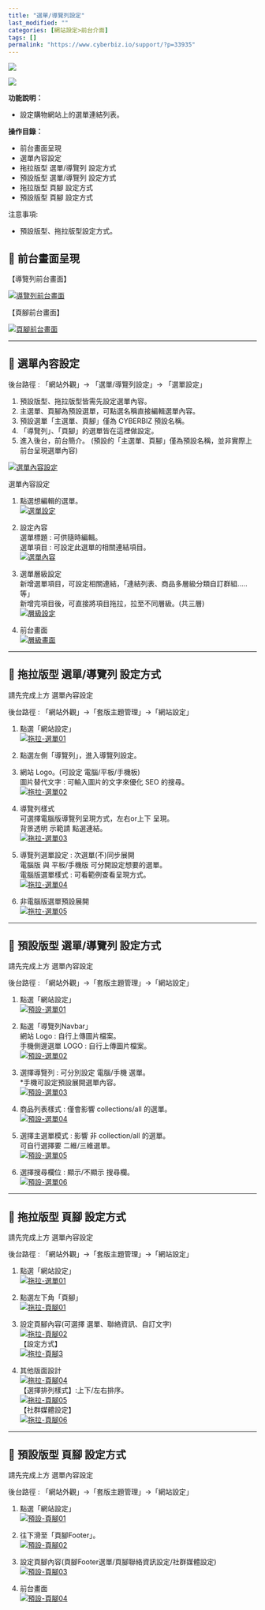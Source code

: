 ```yaml
---
title: "選單/導覽列設定"
last_modified: ""
categories: [網站設定>前台介面]
tags: []
permalink: "https://www.cyberbiz.io/support/?p=33935"
---
```


![](https://www.cyberbiz.io/support/wp-content/uploads/適用站別.png)

[![](https://www.cyberbiz.io/support/wp-content/uploads/台灣站.png)](https://www.cyberbiz.io/support/?page_id=2490)

**功能說明：**  

* 設定購物網站上的選單連結列表。

**操作目錄：**

* 前台畫面呈現
* 選單內容設定
* 拖拉版型 選單/導覽列 設定方式
* 預設版型 選單/導覽列 設定方式
* 拖拉版型 頁腳 設定方式
* 預設版型 頁腳 設定方式

注意事項:  

* 預設版型、拖拉版型設定方式。



## 📌 前台畫面呈現



【導覽列前台畫面】

[![導覽列前台畫面](https://www.cyberbiz.io/support/wp-content/uploads/選單導覽列設定01.png)](https://www.cyberbiz.io/support/wp-content/uploads/選單導覽列設定01.png)

【頁腳前台畫面】

[![頁腳前台畫面](https://www.cyberbiz.io/support/wp-content/uploads/選單導覽列設定02.png)](https://www.cyberbiz.io/support/wp-content/uploads/選單導覽列設定02.png)

* * *

## 📌 選單內容設定


後台路徑 : 「網站外觀」→ 「選單/導覽列設定」→ 「選單設定」  


1. 預設版型、拖拉版型皆需先設定選單內容。
2. 主選單、頁腳為預設選單，可點選名稱直接編輯選單內容。
3. 預設選單「主選單、頁腳」僅為 CYBERBIZ 預設名稱。
4. 「導覽列」、「頁腳」的選單皆在這裡做設定。
5. 進入後台，前台簡介。 (預設的「主選單、頁腳」僅為預設名稱，並非實際上前台呈現選單內容)

[![選單內容設定](https://www.cyberbiz.io/support/wp-content/uploads/選單導覽列設定03.png)](https://www.cyberbiz.io/support/wp-content/uploads/選單導覽列設定03.png)  


選單內容設定

1. 點選想編輯的選單。  
[![選單設定](https://www.cyberbiz.io/support/wp-content/uploads/選單導覽列設定04.png)](https://www.cyberbiz.io/support/wp-content/uploads/選單導覽列設定04.png)



2. 設定內容  
選單標題 : 可供隨時編輯。  
選單項目 : 可設定此選單的相關連結項目。  
[![選單內容](https://www.cyberbiz.io/support/wp-content/uploads/選單導覽列設定05.png)](https://www.cyberbiz.io/support/wp-content/uploads/選單導覽列設定05.png)



3. 選單層級設定  
新增選單項目，可設定相關連結，「連結列表、商品多層級分類自訂群組…..等」  
新增完項目後，可直接將項目拖拉，拉至不同層級。(共三層)  
[![層級設定](https://www.cyberbiz.io/support/wp-content/uploads/選單導覽列設定06.png)](https://www.cyberbiz.io/support/wp-content/uploads/選單導覽列設定06.png)



4. 前台畫面  
[![層級畫面](https://www.cyberbiz.io/support/wp-content/uploads/選單導覽列設定07.png)](https://www.cyberbiz.io/support/wp-content/uploads/選單導覽列設定07.png)



* * *



## 📍 拖拉版型 選單/導覽列 設定方式



請先完成上方 選單內容設定


後台路徑 : 「網站外觀」→「套版主題管理」→「網站設定」  


1. 點選「網站設定」  
[![拖拉-選單01](https://www.cyberbiz.io/support/wp-content/uploads/選單導覽列設定08.png)](https://www.cyberbiz.io/support/wp-content/uploads/選單導覽列設定08.png)



2. 點選左側「導覽列」，進入導覽列設定。 
1. 網站 Logo。(可設定 電腦/平板/手機板)   
圖片替代文字 : 可輸入圖片的文字來優化 SEO 的搜尋。  
[![拖拉-選單02](https://www.cyberbiz.io/support/wp-content/uploads/選單導覽列設定09.png)](https://www.cyberbiz.io/support/wp-content/uploads/選單導覽列設定09.png)



2. 導覽列樣式  
可選擇電腦版導覽列呈現方式，左右or上下 呈現。  
背景透明 示範請 點選連結。  
[![拖拉-選單03](https://www.cyberbiz.io/support/wp-content/uploads/選單導覽列設定10.png)](https://www.cyberbiz.io/support/wp-content/uploads/選單導覽列設定10.png)



3. 導覽列選單設定 : 次選單(不)同步展開  
電腦版 與 平板/手機版 可分開設定想要的選單。  
電腦版選單樣式 : 可看範例查看呈現方式。  
[![拖拉-選單04](https://www.cyberbiz.io/support/wp-content/uploads/選單導覽列設定11.png)](https://www.cyberbiz.io/support/wp-content/uploads/選單導覽列設定11.png)



4. 非電腦版選單預設展開  
[![拖拉-選單05](https://www.cyberbiz.io/support/wp-content/uploads/選單導覽列設定12.png)](https://www.cyberbiz.io/support/wp-content/uploads/選單導覽列設定12.png)



* * *



## 📍 預設版型 選單/導覽列 設定方式



請先完成上方 選單內容設定


後台路徑 : 「網站外觀」→「套版主題管理」→「網站設定」  


1. 點選「網站設定」  
[![預設-選單01](https://www.cyberbiz.io/support/wp-content/uploads/選單導覽列設定13.png)](https://www.cyberbiz.io/support/wp-content/uploads/選單導覽列設定13.png)



2. 點選「導覽列Navbar」  
網站 Logo : 自行上傳圖片檔案。  
手機側邊選單 LOGO : 自行上傳圖片檔案。  
[![預設-選單02](https://www.cyberbiz.io/support/wp-content/uploads/選單導覽列設定14.png)](https://www.cyberbiz.io/support/wp-content/uploads/選單導覽列設定14.png)



3. 選擇導覽列 : 可分別設定 電腦/手機 選單。  
*手機可設定預設展開選單內容。  
[![預設-選單03](https://www.cyberbiz.io/support/wp-content/uploads/選單導覽列設定15.png)](https://www.cyberbiz.io/support/wp-content/uploads/選單導覽列設定15.png)



4. 商品列表樣式 : 僅會影響 collections/all 的選單。  
[![預設-選單04](https://www.cyberbiz.io/support/wp-content/uploads/選單導覽列設定16.png)](https://www.cyberbiz.io/support/wp-content/uploads/選單導覽列設定16.png)



5. 選擇主選單模式 : 影響 非 collection/all 的選單。  
可自行選擇要 二維/三維選單。  
[![預設-選單05](https://www.cyberbiz.io/support/wp-content/uploads/選單導覽列設定17.png)](https://www.cyberbiz.io/support/wp-content/uploads/選單導覽列設定17.png)



6. 選擇搜尋欄位 : 顯示/不顯示 搜尋欄。  
[![預設-選單06](https://www.cyberbiz.io/support/wp-content/uploads/選單導覽列設定18.png)](https://www.cyberbiz.io/support/wp-content/uploads/選單導覽列設定18.png)



* * *



## 📍 拖拉版型 頁腳 設定方式



請先完成上方 選單內容設定


後台路徑 : 「網站外觀」→「套版主題管理」→「網站設定」  


1. 點選「網站設定」  
[![拖拉-選單01](https://www.cyberbiz.io/support/wp-content/uploads/選單導覽列設定08.png)](https://www.cyberbiz.io/support/wp-content/uploads/選單導覽列設定08.png)



2. 點選左下角「頁腳」  
[![拖拉-頁腳01](https://www.cyberbiz.io/support/wp-content/uploads/選單導覽列設定19.png)](https://www.cyberbiz.io/support/wp-content/uploads/選單導覽列設定19.png)



3. 設定頁腳內容(可選擇 選單、聯絡資訊、自訂文字)  
[![拖拉-頁腳02](https://www.cyberbiz.io/support/wp-content/uploads/選單導覽列設定20.png)](https://www.cyberbiz.io/support/wp-content/uploads/選單導覽列設定20.png)  
【設定方式】  
[![拖拉-頁腳3](https://www.cyberbiz.io/support/wp-content/uploads/選單導覽列設定21.png)](https://www.cyberbiz.io/support/wp-content/uploads/選單導覽列設定21.png)



4. 其他版面設計  
[![拖拉-頁腳04](https://www.cyberbiz.io/support/wp-content/uploads/選單導覽列設定22.png)](https://www.cyberbiz.io/support/wp-content/uploads/選單導覽列設定22.png)  
【選擇排列樣式】:上下/左右排序。  
[![拖拉-頁腳05](https://www.cyberbiz.io/support/wp-content/uploads/選單導覽列設定23.png)](https://www.cyberbiz.io/support/wp-content/uploads/選單導覽列設定23.png)  
【社群媒體設定】  
[![拖拉-頁腳06](https://www.cyberbiz.io/support/wp-content/uploads/選單導覽列設定24.png)](https://www.cyberbiz.io/support/wp-content/uploads/選單導覽列設定24.png)



* * *



## 📍 預設版型 頁腳 設定方式



請先完成上方 選單內容設定


後台路徑 : 「網站外觀」→「套版主題管理」→「網站設定」  


1. 點選「網站設定」  
[![預設-頁腳01](https://www.cyberbiz.io/support/wp-content/uploads/選單導覽列設定25.png)](https://www.cyberbiz.io/support/wp-content/uploads/選單導覽列設定25.png)



2. 往下滑至「頁腳Footer」。  
[![預設-頁腳02](https://www.cyberbiz.io/support/wp-content/uploads/選單導覽列設定26.png)](https://www.cyberbiz.io/support/wp-content/uploads/選單導覽列設定26.png)



3. 設定頁腳內容(頁腳Footer選單/頁腳聯絡資訊設定/社群媒體設定)  
[![預設-頁腳03](https://www.cyberbiz.io/support/wp-content/uploads/選單導覽列設定27.png)](https://www.cyberbiz.io/support/wp-content/uploads/選單導覽列設定27.png)



4. 前台畫面  
[![預設-頁腳04](https://www.cyberbiz.io/support/wp-content/uploads/選單導覽列設定28.png)](https://www.cyberbiz.io/support/wp-content/uploads/選單導覽列設定28.png)




